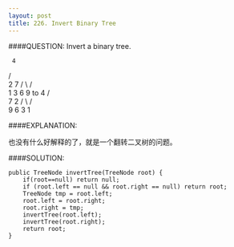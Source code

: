 ```yaml
---
layout: post
title: 226. Invert Binary Tree
---
```


####QUESTION:
Invert a binary tree.

     4
   /   \
  2     7
 / \   / \
1   3 6   9
to
     4
   /   \
  7     2
 / \   / \
9   6 3   1


####EXPLANATION:

也没有什么好解释的了，就是一个翻转二叉树的问题。

####SOLUTION:

    
    public TreeNode invertTree(TreeNode root) {
        if(root==null) return null;
        if (root.left == null && root.right == null) return root;
        TreeNode tmp = root.left;
        root.left = root.right;
        root.right = tmp;
        invertTree(root.left);
        invertTree(root.right);
        return root;
    }
    


